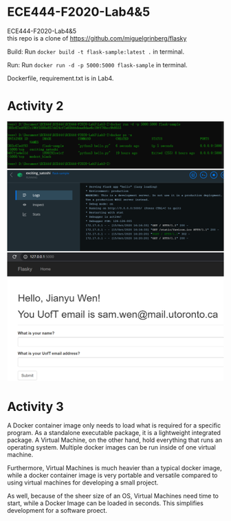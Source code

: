 # ECE444-F2020-Lab4&5
ECE444-F2020-Lab4&5\
this repo is a clone of
https://github.com/miguelgrinberg/flasky

Build:
Run `docker build -t flask-sample:latest .` in terminal.

Run:
Run `docker run -d -p 5000:5000 flask-sample` in terminal.

Dockerfile, requirement.txt is in Lab4\.

# Activity 2
![Activity 2](Screenshot_4-1.PNG)
![Activity 2](Screenshot_4-2.PNG)
![Activity 2](Screenshot_4-3.PNG)

# Activity 3
A Docker container image only needs to load what is required for a specific program. As a standalone executable package, it is a lightweight integrated package. A Virtual Machine, on the other hand, hold everything that runs an operating system. Multiple docker images can be run inside of one virtual machine.

Furthermore, Virtual Machines is much heavier than a typical docker image, while a docker container image is very portable and versatile compared to using virtual machines for developing a small project. 

As well, because of the sheer size of an OS, Virtual Machines need time to start, while a Docker Image can be loaded in seconds. This simplifies development for a software proect.
